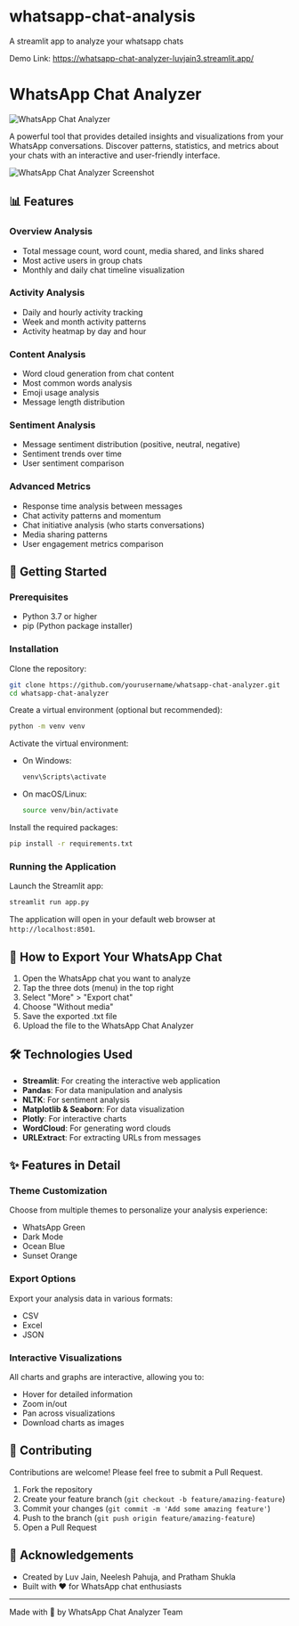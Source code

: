 # whatsapp-chat-analysis
A streamlit app to analyze your whatsapp chats

Demo Link: https://whatsapp-chat-analyzer-luvjain3.streamlit.app/


# WhatsApp Chat Analyzer

![WhatsApp Chat Analyzer](https://img.shields.io/badge/WhatsApp-Chat%20Analyzer-25D366?style=for-the-badge&logo=whatsapp&logoColor=white)

A powerful tool that provides detailed insights and visualizations from your WhatsApp conversations. Discover patterns, statistics, and metrics about your chats with an interactive and user-friendly interface.

![WhatsApp Chat Analyzer Screenshot](https://i.imgur.com/lVuOIbG.jpg)

## 📊 Features

### Overview Analysis
- Total message count, word count, media shared, and links shared
- Most active users in group chats
- Monthly and daily chat timeline visualization

### Activity Analysis
- Daily and hourly activity tracking
- Week and month activity patterns
- Activity heatmap by day and hour

### Content Analysis
- Word cloud generation from chat content
- Most common words analysis
- Emoji usage analysis
- Message length distribution

### Sentiment Analysis
- Message sentiment distribution (positive, neutral, negative)
- Sentiment trends over time
- User sentiment comparison

### Advanced Metrics
- Response time analysis between messages
- Chat activity patterns and momentum
- Chat initiative analysis (who starts conversations)
- Media sharing patterns
- User engagement metrics comparison

## 🚀 Getting Started

### Prerequisites

- Python 3.7 or higher
- pip (Python package installer)

### Installation

Clone the repository:
```bash
git clone https://github.com/yourusername/whatsapp-chat-analyzer.git
cd whatsapp-chat-analyzer
```

Create a virtual environment (optional but recommended):
```bash
python -m venv venv
```

Activate the virtual environment:
- On Windows:
  ```bash
  venv\Scripts\activate
  ```
- On macOS/Linux:
  ```bash
  source venv/bin/activate
  ```

Install the required packages:
```bash
pip install -r requirements.txt
```

### Running the Application

Launch the Streamlit app:
```bash
streamlit run app.py
```

The application will open in your default web browser at `http://localhost:8501`.

## 📱 How to Export Your WhatsApp Chat

1. Open the WhatsApp chat you want to analyze
2. Tap the three dots (menu) in the top right
3. Select "More" > "Export chat"
4. Choose "Without media"
5. Save the exported .txt file
6. Upload the file to the WhatsApp Chat Analyzer

## 🛠️ Technologies Used

- **Streamlit**: For creating the interactive web application
- **Pandas**: For data manipulation and analysis
- **NLTK**: For sentiment analysis
- **Matplotlib & Seaborn**: For data visualization
- **Plotly**: For interactive charts
- **WordCloud**: For generating word clouds
- **URLExtract**: For extracting URLs from messages

## ✨ Features in Detail

### Theme Customization
Choose from multiple themes to personalize your analysis experience:
- WhatsApp Green
- Dark Mode
- Ocean Blue
- Sunset Orange

### Export Options
Export your analysis data in various formats:
- CSV
- Excel
- JSON

### Interactive Visualizations
All charts and graphs are interactive, allowing you to:
- Hover for detailed information
- Zoom in/out
- Pan across visualizations
- Download charts as images

## 📝 Contributing

Contributions are welcome! Please feel free to submit a Pull Request.

1. Fork the repository
2. Create your feature branch (`git checkout -b feature/amazing-feature`)
3. Commit your changes (`git commit -m 'Add some amazing feature'`)
4. Push to the branch (`git push origin feature/amazing-feature`)
5. Open a Pull Request

## 🙏 Acknowledgements

- Created by Luv Jain, Neelesh Pahuja, and Pratham Shukla
- Built with ❤️ for WhatsApp chat enthusiasts

---

Made with 💬 by WhatsApp Chat Analyzer Team
